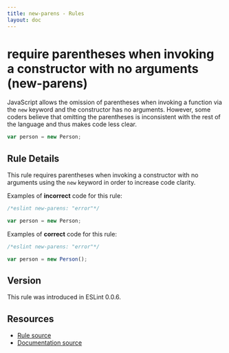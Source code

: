 ```yaml
---
title: new-parens - Rules
layout: doc
---
```

<!-- Note: No pull requests accepted for this file. See README.md in the root directory for details. -->

# require parentheses when invoking a constructor with no arguments (new-parens)

JavaScript allows the omission of parentheses when invoking a function via the `new` keyword and the constructor has no arguments. However, some coders believe that omitting the parentheses is inconsistent with the rest of the language and thus makes code less clear.

```js
var person = new Person;
```

## Rule Details

This rule requires parentheses when invoking a constructor with no arguments using the `new` keyword in order to increase code clarity.

Examples of **incorrect** code for this rule:

```js
/*eslint new-parens: "error"*/

var person = new Person;
```

Examples of **correct** code for this rule:

```js
/*eslint new-parens: "error"*/

var person = new Person();
```

## Version

This rule was introduced in ESLint 0.0.6.

## Resources

* [Rule source](https://github.com/eslint/eslint/tree/master/lib/rules/new-parens.js)
* [Documentation source](https://github.com/eslint/eslint/tree/master/docs/rules/new-parens.md)
